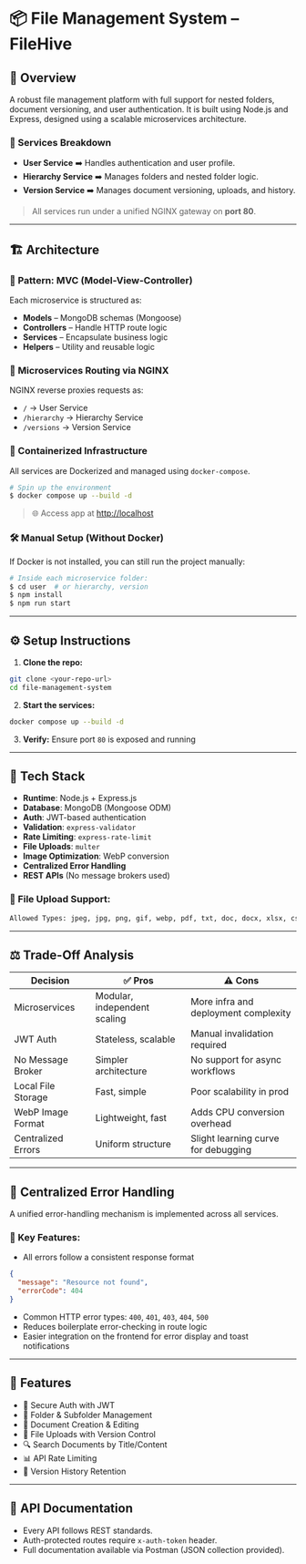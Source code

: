 # 📦 File Management System – FileHive

## 🧠 Overview
A robust file management platform with full support for nested folders, document versioning, and user authentication. It is built using Node.js and Express, designed using a scalable microservices architecture.

### 🔧 Services Breakdown
- **User Service** ➡️ Handles authentication and user profile.
- **Hierarchy Service** ➡️ Manages folders and nested folder logic.
- **Version Service** ➡️ Manages document versioning, uploads, and history.

> All services run under a unified NGINX gateway on **port 80**.

---

## 🏗️ Architecture

### 🧱 Pattern: MVC (Model-View-Controller)
Each microservice is structured as:
- **Models** – MongoDB schemas (Mongoose)
- **Controllers** – Handle HTTP route logic
- **Services** – Encapsulate business logic
- **Helpers** – Utility and reusable logic

### 🔀 Microservices Routing via NGINX
NGINX reverse proxies requests as:
- `/` → User Service
- `/hierarchy` → Hierarchy Service
- `/versions` → Version Service

### 🐳 Containerized Infrastructure
All services are Dockerized and managed using `docker-compose`.

```bash
# Spin up the environment
$ docker compose up --build -d
```

> 🌐 Access app at [http://localhost](http://localhost)

### 🛠️ Manual Setup (Without Docker)
If Docker is not installed, you can still run the project manually:

```bash
# Inside each microservice folder:
$ cd user  # or hierarchy, version
$ npm install
$ npm run start
```

---

## ⚙️ Setup Instructions

1. **Clone the repo:**
```bash
git clone <your-repo-url>
cd file-management-system
```

2. **Start the services:**
```bash
docker compose up --build -d
```

3. **Verify:** Ensure port `80` is exposed and running

---

## 📁 Tech Stack

- **Runtime**: Node.js + Express.js
- **Database**: MongoDB (Mongoose ODM)
- **Auth**: JWT-based authentication
- **Validation**: `express-validator`
- **Rate Limiting**: `express-rate-limit`
- **File Uploads**: `multer`
- **Image Optimization**: WebP conversion
- **Centralized Error Handling**
- **REST APIs** (No message brokers used)

### 📂 File Upload Support:
```bash
Allowed Types: jpeg, jpg, png, gif, webp, pdf, txt, doc, docx, xlsx, csv
```

---

## ⚖️ Trade-Off Analysis

| Decision | ✅ Pros | ⚠️ Cons |
|---------|--------|--------|
| Microservices | Modular, independent scaling | More infra and deployment complexity |
| JWT Auth | Stateless, scalable | Manual invalidation required |
| No Message Broker | Simpler architecture | No support for async workflows |
| Local File Storage | Fast, simple | Poor scalability in prod |
| WebP Image Format | Lightweight, fast | Adds CPU conversion overhead |
| Centralized Errors | Uniform structure | Slight learning curve for debugging |

---

## 🛑 Centralized Error Handling

A unified error-handling mechanism is implemented across all services.

### 📌 Key Features:
- All errors follow a consistent response format
```json
{
  "message": "Resource not found",
  "errorCode": 404
}
```
- Common HTTP error types: `400`, `401`, `403`, `404`, `500`
- Reduces boilerplate error-checking in route logic
- Easier integration on the frontend for error display and toast notifications

---

## 🚀 Features

- 🔐 Secure Auth with JWT
- 📁 Folder & Subfolder Management
- 📝 Document Creation & Editing
- 📄 File Uploads with Version Control
- 🔍 Search Documents by Title/Content
- 📊 API Rate Limiting
- 🧾 Version History Retention

---

## 📘 API Documentation

- Every API follows REST standards.
- Auth-protected routes require `x-auth-token` header.
- Full documentation available via Postman (JSON collection provided).



